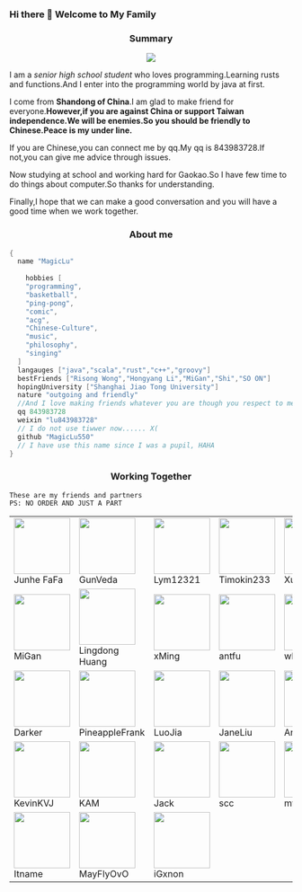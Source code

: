 
### Hi there 👋 Welcome to My Family

<div align='center'><h3>Summary</h4> </div>

<div align="center"><img src="https://s1.ax1x.com/2020/10/27/BMR5qg.png"></div>

I am a *senior high school student* who loves programming.Learning rusts and functions.And I enter into the programming world by java at first.

I come from **Shandong of China**.I am glad to make friend for everyone.**However,if you are against China or support Taiwan independence.We will be enemies.So you should be friendly to Chinese.Peace is my under line.**

If you are Chinese,you can connect me by qq.My qq is 843983728.If not,you can give me advice through issues.

Now studying at school and working hard for Gaokao.So I have few time to do things about computer.So thanks for understanding.

Finally,I hope that we can make a good conversation and you will have a good time when we work together.

<div align='center'><h3>About me</h4> </div>

```groovy
{
  name "MagicLu"
  
 	hobbies [
    "programming",
    "basketball",
    "ping-pong",
    "comic",
    "acg",
    "Chinese-Culture",
    "music",
    "philosophy",
    "singing"
  ]
  langauges ["java","scala","rust","c++","groovy"]
  bestFriends ["Risong Wong","Hongyang Li","MiGan","Shi","SO ON"]
  hopingUniversity ["Shanghai Jiao Tong University"]
  nature "outgoing and friendly"
  //And I love making friends whatever you are though you respect to me too
  qq 843983728
  weixin "lu843983728"
  // I do not use tiwwer now...... X(
  github "MagicLu550"
  // I have use this name since I was a pupil, HAHA
}
```

<div align='center'><h3>Working Together</h4> </div>

```
These are my friends and partners 
PS: NO ORDER AND JUST A PART
```
<table id="part"><tr>
<td><img src="https://avatars0.githubusercontent.com/u/22996240?s=96&v=4" border=0 width=100px height=100px><div>Junhe FaFa</div></td>
<td><img src="https://avatars2.githubusercontent.com/u/36949944?s=96&v=4" border=0 width=100px height=100px><div>GunVeda</div></td>
  <td><img src="https://avatars0.githubusercontent.com/u/41183806?s=96&v=4" border=0 width=100px height=100px><div>Lym12321</div></td>
  <td><img src="https://avatars1.githubusercontent.com/u/50899865?s=96&v=4" border=0 width=100px height=100px><div>Timokin233</div></td>
  <td><img src="https://avatars0.githubusercontent.com/u/51848797?s=460&u=12e3bee3b75c6a8f4c8194ae91e2bfb563dc35fc&v=4" border=0 width=100px height=100px><div>Xunmidemeng</div></td>
</tr><tr>
  <td><img src="https://avatars3.githubusercontent.com/u/50650009?s=60&v=4 " border=0 width=100px height=100px><div>MiGan</div></td>
  <td><img src="https://avatars1.githubusercontent.com/u/7929704?s=460&u=26528548412c38ebd2c1f2877d16f7143ee876fa&v=4" border=0 width=100px height=100px ><div>Lingdong Huang</div></td>
  <td><img src="https://avatars0.githubusercontent.com/u/29374209?s=96&v=4" border=0 width=100px height=100px><div>xMing</div></td>
  <td><img src="https://avatars1.githubusercontent.com/u/11247099?s=460&u=a83ed73998ba6f3048f3b671e6c1cd4789cc216f&v=4" border=0 width=100px height=100px><div>antfu</div></td>
  <td><img src="https://avatars0.githubusercontent.com/u/31107204?s=100&v=4" border=0 width=100px height=100px><div>whiter</div></td></tr><tr>
  <td><img src="https://avatars3.githubusercontent.com/u/14215022?s=100&v=4" border=0 width=100px height=100px><div>Darker</div></td>
  <td><img src="https://avatars3.githubusercontent.com/u/16799962?s=100&v=4" border=0 width=100px height=100px><div>PineappleFrank</div></td>
  <td><img src="https://avatars2.githubusercontent.com/u/40385009?s=100&v=4" border=0 width=100px height=100px><div>LuoJia</div></td>
  <td><img src="https://avatars3.githubusercontent.com/u/50371864?s=100&v=4" border=0 width=100px height=100px><div>JaneLiu</div></td>
  <td><img src="https://avatars1.githubusercontent.com/u/44516212?s=100&v=4" border=0 width=100px height=100px><div>Anders</div></td></tr><tr>
  <td><img src="https://avatars3.githubusercontent.com/u/47245225?s=100&v=4" border=0 width=100px height=100px><div>KevinKVJ</div></td>
  <td><img src="https://avatars0.githubusercontent.com/u/45202382?s=100&v=4" border=0 width=100px height=100px><div>KAM</div></td>
  <td><img src="https://avatars0.githubusercontent.com/u/49769752?s=100&v=4" border=0 width=100px height=100px><div>Jack </div></td>
  <td><img src="https://avatars3.githubusercontent.com/u/17349986?s=100&v=4" border=0 width=100px height=100px><div>scc</div></td>
  <td><img src="https://avatars2.githubusercontent.com/u/26623948?s=100&v=4" border=0 width=100px height=100px><div>myyanggang</div></td></tr>
  <tr>
  <td><img src="https://avatars3.githubusercontent.com/u/45508179?s=60&v=4" border=0 width=100px height=100px><div>Itname</div></td>
  <td><img src="https://avatars2.githubusercontent.com/u/25137942?s=60&v=4" border=0 width=100px height=100px><div>MayFlyOvO</div></td>
  <td><img src="https://avatars1.githubusercontent.com/u/59405399?s=460&u=8fd5b63e9aafe32229f006cca7fe78c3738162a3&v=4" border=0 width=100px height=100px><div>iGxnon</div></td>
</table>




